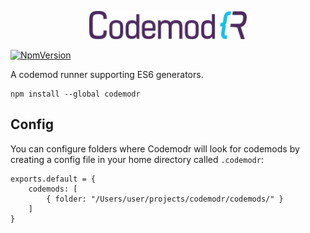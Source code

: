 <p align="center">
   <img src="Logo/CodemodR.svg" width="50%" />
</p>

[![NpmVersion](https://img.shields.io/npm/v/codemodr.svg)](https://www.npmjs.com/package/codemodr)

A codemod runner supporting ES6 generators.

```
npm install --global codemodr
```

## Config

You can configure folders where Codemodr will look for codemods by creating a config file in your home directory called `.codemodr`:

```
exports.default = {
	codemods: [
		{ folder: "/Users/user/projects/codemodr/codemods/" }
	]
}
```
